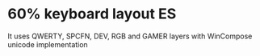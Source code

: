 # 60% keyboard layout ES
It uses QWERTY, SPCFN, DEV, RGB and GAMER layers with WinCompose unicode implementation
